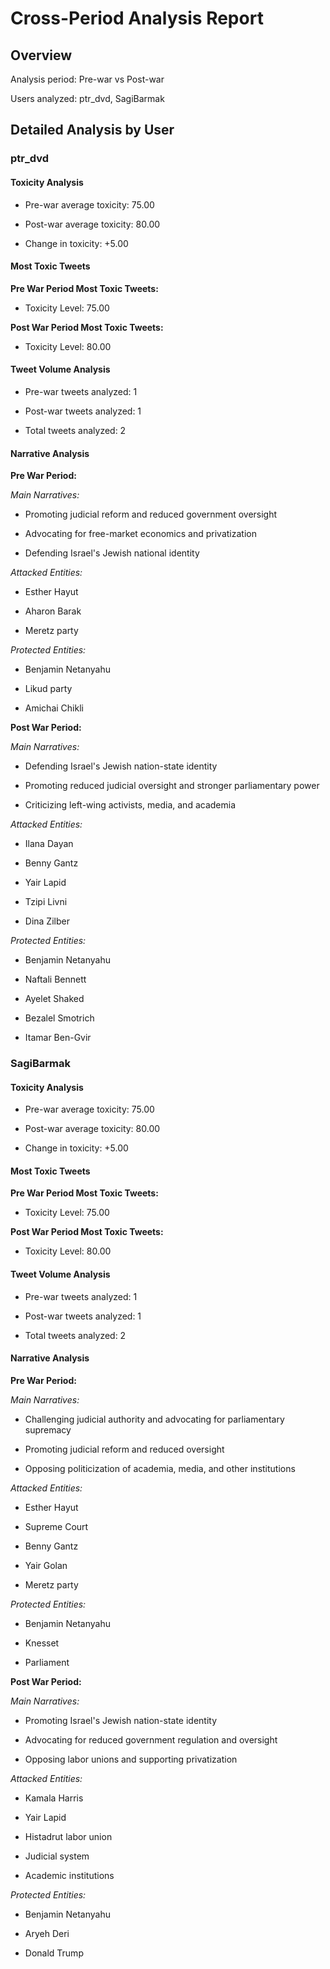 # Cross-Period Analysis Report

## Overview

Analysis period: Pre-war vs Post-war

Users analyzed: ptr_dvd, SagiBarmak


## Detailed Analysis by User


### ptr_dvd

#### Toxicity Analysis

- Pre-war average toxicity: 75.00

- Post-war average toxicity: 80.00

- Change in toxicity: +5.00


#### Most Toxic Tweets


**Pre War Period Most Toxic Tweets:**

- Toxicity Level: 75.00


**Post War Period Most Toxic Tweets:**

- Toxicity Level: 80.00


#### Tweet Volume Analysis

- Pre-war tweets analyzed: 1

- Post-war tweets analyzed: 1

- Total tweets analyzed: 2


#### Narrative Analysis


**Pre War Period:**

*Main Narratives:*

- Promoting judicial reform and reduced government oversight

- Advocating for free-market economics and privatization

- Defending Israel's Jewish national identity


*Attacked Entities:*

- Esther Hayut

- Aharon Barak

- Meretz party


*Protected Entities:*

- Benjamin Netanyahu

- Likud party

- Amichai Chikli


**Post War Period:**

*Main Narratives:*

- Defending Israel's Jewish nation-state identity

- Promoting reduced judicial oversight and stronger parliamentary power

- Criticizing left-wing activists, media, and academia


*Attacked Entities:*

- Ilana Dayan

- Benny Gantz

- Yair Lapid

- Tzipi Livni

- Dina Zilber


*Protected Entities:*

- Benjamin Netanyahu

- Naftali Bennett

- Ayelet Shaked

- Bezalel Smotrich

- Itamar Ben-Gvir


### SagiBarmak

#### Toxicity Analysis

- Pre-war average toxicity: 75.00

- Post-war average toxicity: 80.00

- Change in toxicity: +5.00


#### Most Toxic Tweets


**Pre War Period Most Toxic Tweets:**

- Toxicity Level: 75.00


**Post War Period Most Toxic Tweets:**

- Toxicity Level: 80.00


#### Tweet Volume Analysis

- Pre-war tweets analyzed: 1

- Post-war tweets analyzed: 1

- Total tweets analyzed: 2


#### Narrative Analysis


**Pre War Period:**

*Main Narratives:*

- Challenging judicial authority and advocating for parliamentary supremacy

- Promoting judicial reform and reduced oversight

- Opposing politicization of academia, media, and other institutions


*Attacked Entities:*

- Esther Hayut

- Supreme Court

- Benny Gantz

- Yair Golan

- Meretz party


*Protected Entities:*

- Benjamin Netanyahu

- Knesset

- Parliament


**Post War Period:**

*Main Narratives:*

- Promoting Israel's Jewish nation-state identity

- Advocating for reduced government regulation and oversight

- Opposing labor unions and supporting privatization


*Attacked Entities:*

- Kamala Harris

- Yair Lapid

- Histadrut labor union

- Judicial system

- Academic institutions


*Protected Entities:*

- Benjamin Netanyahu

- Aryeh Deri

- Donald Trump
